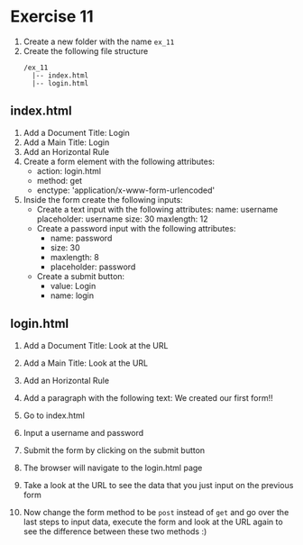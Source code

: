 # Exercise 11

1. Create a new folder with the name `ex_11`
1. Create the following file structure
    ```
    /ex_11
      |-- index.html
      |-- login.html
    ```

## index.html
1. Add a Document Title: Login
1. Add a Main Title: Login
1. Add an Horizontal Rule
1. Create a form element with the following attributes:
    * action: login.html
    * method: get
    * enctype: 'application/x-www-form-urlencoded'
1. Inside the form create the following inputs:
    * Create a text input with the following attributes:
      name: username
      placeholder: username
      size: 30
      maxlength: 12
    * Create a password input with the following attributes:
      * name: password
      * size: 30
      * maxlength: 8
      * placeholder: password
    * Create a submit button:
      * value: Login
      * name: login

## login.html
1. Add a Document Title: Look at the URL
1. Add a Main Title: Look at the URL
1. Add an Horizontal Rule
1. Add a paragraph with the following text: We created our first form!!

1. Go to index.html
1. Input a username and password
1. Submit the form by clicking on the submit button
1. The browser will navigate to the login.html page
1. Take a look at the URL to see the data that you just input on the previous form
1. Now change the form method to be `post` instead of `get` and go over the last steps to input data, execute the form and look at the URL again to see the difference between these two methods :)
